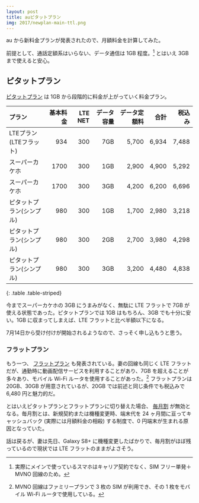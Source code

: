 ```yaml
---
layout: post
title: auピタットプラン
img: 2017/newplan-main-ttl.png
---
```


au から新料金プランが発表されたので、月額料金を計算してみた。

前提として、通話定額系はいらない、データ通信は 1GB 程度。[^1] とはいえ 3GB まで使えると安心。

## ピタットプラン

[ピタットプラン](https://www.au.com/mobile/charge/smartphone/plan/pitatto/) は 1GB から段階的に料金が上がっていく料金プラン。

|プラン|基本料金|LTE NET|データ容量|データ定額料|合計|税込み|
|:-|-:|-:|-:|-:|-:|-:|
|LTEプラン(LTEフラット)|934|300|7GB|5,700|6,934|7,488|
|スーパーカケホ|1700|300|1GB|2,900|4,900|5,292|
|スーパーカケホ|1700|300|3GB|4,200|6,200|6,696|
|ピタットプラン(シンプル)|980|300|1GB|1,700|2,980|3,218|
|ピタットプラン(シンプル)|980|300|2GB|2,700|3,980|4,298|
|ピタットプラン(シンプル)|980|300|3GB|3,200|4,480|4,838|
{: .table .table-striped}

今までスーパーカケホの 3GB にうまみがなく、無駄に LTE フラットで 7GB が使える状態であった。ピタットプランでは 1GB はもちろん、3GB でも十分に安い。1GB に収まってしまえば、LTE フラットと比べ半額以下になる。

7月14日から受け付けが開始されるようなので、さっそく申し込もうと思う。

[^1]: 実際にメインで使っているスマホはキャリア契約でなく、SIM フリー単発＋MVNO 回線のため。

### フラットプラン

もう一つ、 [フラットプラン](https://www.au.com/mobile/charge/smartphone/plan/flat/) も発表されている。妻の回線も同じく LTE フラットだが、通勤時に動画配信サービスを利用することがあり、7GB を超えることが多々あり、モバイル Wi-Fi ルータを使用することがあった。[^2] フラットプランは 20GB、30GB が用意されているが、20GB では前述と同じ条件でも税込みで 6,480 円と魅力的だ。

とはいえピタットプランとフラットプランに切り替えた場合、 [毎月割](https://www.au.com/mobile/charge/charge-discount/maituki-wari/) が無効となる。毎月割とは、新規契約または機種変更時、端末代を 24 ヶ月間に亘ってキャッシュバック (実際には月額料金の相殺) する制度で、0 円端末が生まれる原因となっていた。

話は戻るが、妻は先日、Galaxy S8+ に機種変更したばかりで、毎月割がほぼ残っているので現状では LTE フラットのままがよさそう。

[^1]: 実際にメインで使っているスマホはキャリア契約でなく、SIM フリー単発＋MVNO 回線のため。
[^2]: MVNO 回線はファミリープランで 3 枚の SIM が利用でき、その 1 枚をモバイル Wi-Fi ルータで使用している。
